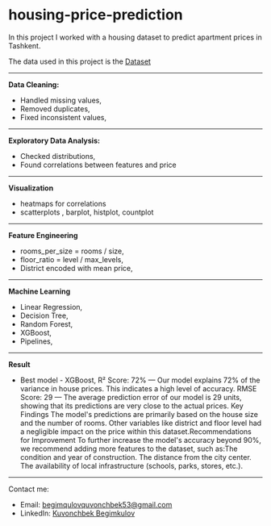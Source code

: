 # housing-price-prediction

In this project I worked with a housing dataset to predict apartment prices in Tashkent.

The data used in this project is the [Dataset](https://raw.githubusercontent.com/anvarnarz/praktikum_datasets/main/housing_data_08-02-2021.csv)

---

**Data Cleaning:**
- Handled missing values,
- Removed duplicates,
- Fixed inconsistent values,

---

**Exploratory Data Analysis:**
- Checked distributions,
- Found correlations between features and price

---

**Visualization**
- heatmaps for correlations
- scatterplots , barplot, histplot, countplot

---

**Feature Engineering**
- rooms_per_size = rooms / size,
- floor_ratio = level / max_levels,
- District encoded with mean price,

---

**Machine Learning**
- Linear Regression,
- Decision Tree,
- Random Forest,
- XGBoost,
- Pipelines,

---

**Result**
- Best model - XGBoost,
R² Score: 72% — Our model explains 72% of the variance in house prices. This indicates a high level of accuracy.
RMSE Score: 29 — The average prediction error of our model is 29 units, showing that its predictions are very close to the actual prices.
​Key Findings
​The model's predictions are primarily based on the house size and the number of rooms.
​Other variables like district and floor level had a negligible impact on the price within this dataset.
​Recommendations for Improvement
​To further increase the model's accuracy beyond 90%, we recommend adding more features to the dataset, such as:
​The condition and year of construction.
​The distance from the city center.
​The availability of local infrastructure (schools, parks, stores, etc.).


---
 

Contact me:  
- Email: begimqulovquvonchbek53@gmail.com  
- LinkedIn: [Kuvonchbek Begimkulov](https://linkedin.com/in/kuvonchbek-begimkulov)


